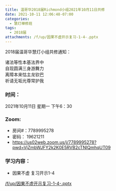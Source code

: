 ```yaml
---
title: 温哥华2018届Richmond小组2021年10月11日共修
date: 2021-10-11 12:06:48-07:00
categories:
  - 慧灯禅修班
tags:
  - 2018届
attachments: /f/up/因果不虚开示复习-1-4-.pptx
---
```

2018届温哥华慧灯小组共修通知：

诸法等性本基法界中\
自现圆满三身游舞力\
离障本来怙主龙钦巴\
祈请无垢光尊常护我  

### 时间：

2021年10月11日 星期一 下午6：30

### Zoom:

* 房间#：7789995278 
* 密码： 19621211
* <https://us02web.zoom.us/j/7789995278?pwd=VjZmbWJFY2k2K0E5RVB2cTNIQmhqUT09>

### 学习内容：

* 因果不虚 复习开示1-4

[/f/up/因果不虚开示复习-1-4-.pptx](http://huidengchanxiu.net/hdv/f/up/因果不虚开示复习-1-4-.pptx)
